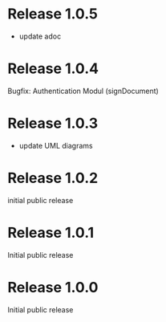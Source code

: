 # Release 1.0.5
- update adoc

# Release 1.0.4
Bugfix: Authentication Modul (signDocument)

# Release 1.0.3
- update UML diagrams

# Release 1.0.2
initial public release

# Release 1.0.1
Initial public release

# Release 1.0.0
Initial public release

